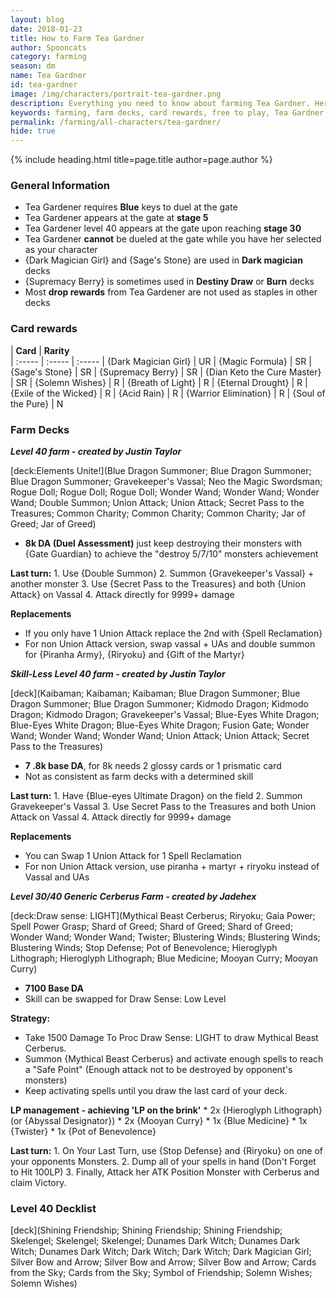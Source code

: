 ```yaml
---
layout: blog
date: 2018-01-23
title: How to Farm Tea Gardner
author: Spooncats
category: farming
season: dm
name: Tea Gardner
id: tea-gardner
image: /img/characters/portrait-tea-gardner.png
description: Everything you need to know about farming Tea Gardner. Her decklists, card rewards, top level farm decks with strategy information and free to play card replacements. This article will help you farm Tea Gardner as efficiently as possible.
keywords: farming, farm decks, card rewards, free to play, Tea Gardner
permalink: /farming/all-characters/tea-gardner/
hide: true
---
```


{% include heading.html title=page.title author=page.author %}

### General Information
* Tea Gardener requires **Blue** keys to duel at the gate
* Tea Gardener appears at the gate at **stage 5**
* Tea Gardener level 40 appears at the gate upon reaching **stage 30**
* Tea Gardener **cannot** be dueled at the gate while you have her selected as your character
* {Dark Magician Girl} and {Sage's Stone} are used in **Dark magician** decks
* {Supremacy Berry} is sometimes used in **Destiny Draw** or **Burn** decks
* Most **drop rewards** from Tea Gardener are not used as staples in other decks

### Card rewards

| **Card** |  **Rarity**  
| :----- | :----- | :----- 
| {Dark Magician Girl} | UR
| {Magic Formula} | SR
| {Sage's Stone} | SR
| {Supremacy Berry} | SR
| {Dian Keto the Cure Master} | SR
| {Solemn Wishes} | R
| {Breath of Light} | R
| {Eternal Drought} | R
| {Exile of the Wicked} | R
| {Acid Rain} | R
| {Warrior Elimination} | R
| {Soul of the Pure} | N


### Farm Decks
***Level 40 farm - created by Justin Taylor***

[deck:Elements Unite!](Blue Dragon Summoner; Blue Dragon Summoner; Blue Dragon Summoner; Gravekeeper's Vassal; Neo the Magic Swordsman; Rogue Doll; Rogue Doll; Rogue Doll; Wonder Wand; Wonder Wand; Wonder Wand; Double Summon; Union Attack; Union Attack; Secret Pass to the Treasures; Common Charity; Common Charity; Common Charity; Jar of Greed; Jar of Greed)


* **8k DA (Duel Assessment)** just keep destroying their monsters with {Gate Guardian} to achieve the "destroy 5/7/10" monsters achievement

**Last turn:** 
		1. Use {Double Summon}
		2. Summon {Gravekeeper's Vassal} + another monster
		3. Use {Secret Pass to the Treasures} and both {Union Attack} on Vassal 
		4. Attack directly for 9999+ damage
	
**Replacements**
* If you only have 1 Union Attack replace the 2nd with {Spell Reclamation}
* For non Union Attack version, swap vassal + UAs and double summon for {Piranha Army}, {Riryoku} and {Gift of the Martyr}

***Skill-Less Level 40 farm - created by Justin Taylor***

[deck](Kaibaman; Kaibaman; Kaibaman; Blue Dragon Summoner; Blue Dragon Summoner; Blue Dragon Summoner; Kidmodo Dragon; Kidmodo Dragon; Kidmodo Dragon; Gravekeeper's Vassal; Blue-Eyes White Dragon; Blue-Eyes White Dragon; Blue-Eyes White Dragon; Fusion Gate; Wonder Wand; Wonder Wand; Wonder Wand; Union Attack; Union Attack; Secret Pass to the Treasures)

* **7 .8k base DA**, for 8k needs 2 glossy cards or 1 prismatic card
* Not as consistent as farm decks with a determined skill

**Last turn:** 
		1. Have {Blue-eyes Ultimate Dragon} on the field
		2. Summon Gravekeeper's Vassal 
		3. Use Secret Pass to the Treasures and both Union Attack on Vassal 
		4. Attack directly for 9999+ damage
 
**Replacements**
* You can Swap 1 Union Attack for 1 Spell Reclamation
* For non Union Attack version, use piranha + martyr + riryoku instead of Vassal and UAs

***Level 30/40 Generic Cerberus Farm - created by Jadehex***

[deck:Draw sense: LIGHT](Mythical Beast Cerberus; Riryoku; Gaia Power; Spell Power Grasp; Shard of Greed; Shard of Greed; Shard of Greed; Wonder Wand; Wonder Wand; Twister; Blustering Winds; Blustering Winds; Blustering Winds; Stop Defense; Pot of Benevolence; Hieroglyph Lithograph; Hieroglyph Lithograph; Blue Medicine; Mooyan Curry; Mooyan Curry)

* **7100 Base DA**
* Skill can be swapped for Draw Sense: Low Level

**Strategy:**
* Take 1500 Damage To Proc Draw Sense: LIGHT to draw Mythical Beast Cerberus.
* Summon {Mythical Beast Cerberus} and activate enough spells to reach a "Safe Point" (Enough attack not to be destroyed by opponent's monsters)
* Keep activating spells until you draw the last card of your deck.

 **LP management - achieving 'LP on the brink'**
	*  2x {Hieroglyph Lithograph} (or {Abyssal Designator})
	* 2x {Mooyan Curry}
	* 1x {Blue Medicine}
	*	1x {Twister}
	*	1x {Pot of Benevolence}
	
**Last turn:** 
		1. On Your Last Turn, use {Stop Defense} and {Riryoku} on one of your opponents Monsters.
		2. Dump all of your spells in hand (Don't Forget to Hit 100LP)
		3. Finally, Attack her ATK Position Monster with Cerberus and claim Victory.



### Level 40 Decklist

[deck](Shining Friendship; Shining Friendship; Shining Friendship; Skelengel; Skelengel; Skelengel; Dunames Dark Witch; Dunames Dark Witch; Dunames Dark Witch; Dark Witch; Dark Witch; Dark Magician Girl; Silver Bow and Arrow; Silver Bow and Arrow; Silver Bow and Arrow; Cards from the Sky; Cards from the Sky; Symbol of Friendship; Solemn Wishes; Solemn Wishes)
